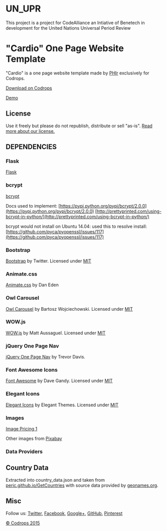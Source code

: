 # UN_UPR
This project is a project for CodeAlliance an Intiative of Benetech in development for the United Nations Universal Period Review


# "Cardio" One Page Website Template

"Cardio" is a one page website template made by [PHIr](http://www.phir.co/) exclusively for Codrops.

[Download on Codrops](http://tympanus.net/codrops/?p=24301)

[Demo](http://tympanus.net/Freebies/Cardio/)

## License

Use it freely but please do not republish, distribute or sell "as-is". [Read more about our license.](http://tympanus.net/codrops/licensing/)

## DEPENDENCIES

### Flask

[Flask](http://flask.pocoo.org/)

### bcrypt

[bcrypt](https://github.com/pyca/bcrypt/)

Docs used to implement:
[https://pypi.python.org/pypi/bcrypt/2.0.0](https://pypi.python.org/pypi/bcrypt/2.0.0)
[http://prettyprinted.com/using-bcrypt-in-python/](http://prettyprinted.com/using-bcrypt-in-python/)

bcrypt would not install on Ubuntu 14.04:
used this to resolve install: [https://github.com/pyca/pyopenssl/issues/117](https://github.com/pyca/pyopenssl/issues/117)

### Bootstrap

[Bootstrap](http://getbootstrap.com/) by Twitter. Licensed under [MIT](https://github.com/twbs/bootstrap/blob/master/LICENSE)

### Animate.css

[Animate.css](https://daneden.github.io/animate.css/) by Dan Eden

### Owl Carousel

[Owl Carousel](http://owlgraphic.com/owlcarousel/) by Bartosz Wojciechowski. Licensed under [MIT](https://github.com/OwlFonk/OwlCarousel/blob/master/LICENSE)

### WOW.js

[WOW.js](http://mynameismatthieu.com/WOW/) by Matt Aussaguel. Licensed under [MIT](https://github.com/matthieua/WOW/blob/master/LICENSE-MIT)

### jQuery One Page Nav

[jQuery One Page Nav](http://davist11.github.io/jQuery-One-Page-Nav/) by Trevor Davis.

### Font Awesome Icons

[Font Awesome](http://fortawesome.github.io/Font-Awesome/) by Dave Gandy. Licensed under [MIT](http://opensource.org/licenses/mit-license.html)

### Elegant Icons

[Elegant Icons](http://www.elegantthemes.com/blog/resources/elegant-icon-font/) by Elegant Themes. Licensed under [MIT](http://opensource.org/licenses/mit-license.html)

### Images

[Image Pricing 1](https://www.flickr.com/photos/130855607@N05/16086503254/sizes/o/)

Other images from [Pixabay](https://pixabay.com/)

### Data Providers

## Country Data
Extracted into country_data.json and taken from [peric.github.io/GetCountries](http://peric.github.io/GetCountries/) with source data provided by [geonames.org](http://www.geonames.org/).

## Misc

Follow us: [Twitter](http://www.twitter.com/codrops), [Facebook](http://www.facebook.com/pages/Codrops/159107397912), [Google+](https://plus.google.com/101095823814290637419), [GitHub](https://github.com/codrops), [Pinterest](http://www.pinterest.com/codrops/)

[© Codrops 2015](http://www.codrops.com)


